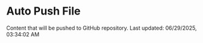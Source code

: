 # Auto Push File

Content that will be pushed to GitHub repository.
Last updated: 06/29/2025, 03:34:02 AM